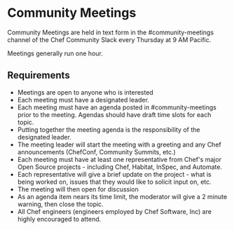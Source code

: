 # Community Meetings

Community Meetings are held in text form in the #community-meetings channel of the Chef Community Slack every Thursday at 9 AM Pacific.

Meetings generally run one hour.

## Requirements
* Meetings are open to anyone who is interested
* Each meeting must have a designated leader.
* Each meeting must have an agenda posted in #community-meetings prior to the meeting. Agendas should have draft time slots for each topic.
* Putting together the meeting agenda is the responsibility of the designated leader.
* The meeting leader will start the meeting with a greeting and any Chef announcements (ChefConf, Community Summits, etc.)
* Each meeting must have at least one representative from Chef's major Open Source projects - including Chef, Habitat, InSpec, and Automate.
* Each representative will give a brief update on the project - what is being worked on, issues that they would like to solicit input on, etc.
* The meeting will then open for discussion
* As an agenda item nears its time limit, the moderator will give a 2 minute warning, then close the topic. 
* All Chef engineers (engineers employed by Chef Software, Inc) are highly encouraged to attend.